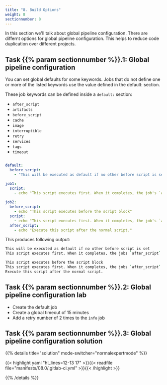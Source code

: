 ```yaml
---
title: "8. Build Options"
weight: 8
sectionnumber: 8
---
```



In this section we'll talk about global pipeline configuration.
There are differnt options for global pipeline configuration. This helps to reduce code duplication over different projects.


## Task {{% param sectionnumber %}}.1: Global pipeline configuration

You can set global defaults for some keywords. Jobs that do not define one or more of the listed keywords use the value defined in the default: section.

These job keywords can be defined inside a `default:` section:

* `after_script`
* `artifacts`
* `before_script`
* `cache`
* `image`
* `interruptible`
* `retry`
* `services`
* `tags`
* `timeout`

```yaml

default:
  before_script:
    - "This will be executed as default if no other before script is set"

job1:
  script:
    - echo "This script executes first. When it completes, the job's `after_script` executes."
  
job2:
  before_script:
    - echo "This script executes before the script block"
  script:
    - echo "This script executes first. When it completes, the job's `after_script` executes."
  after_script:
    - echo "Execute this script after the normal script."
```

This produces following output:

```bash
This will be executed as default if no other before script is set
This script executes first. When it completes, the jobs `after_script` executes.

This script executes before the script block
This script executes first. When it completes, the jobs `after_script` executes.
Execute this script after the normal script.
```


## Task {{% param sectionnumber %}}.2: Global pipeline configuration lab

* Create the default job
* Create a global timeout of 15 minutes
* Add a retry number of 2 times to the `info` job


## Task {{% param sectionnumber %}}.3: Global pipeline configuration solution

{{% details title="solution" mode-switcher="normalexpertmode" %}}

{{< highlight yaml "hl_lines=12-13 17" >}}{{< readfile file="manifests/08.0/.gitlab-ci.yml" >}}{{< /highlight >}}

{{% /details %}}


<!-- TODO 


-->

